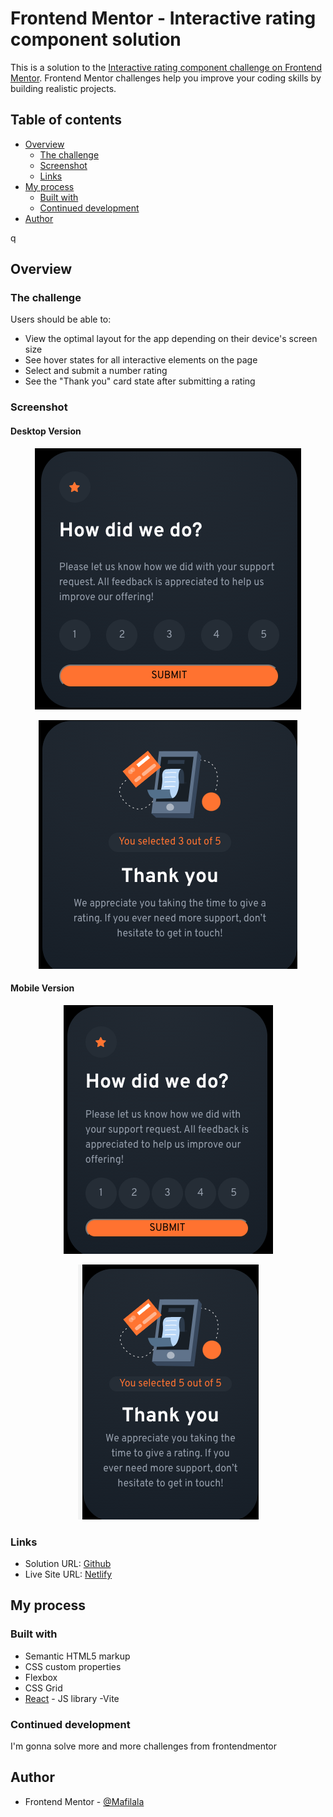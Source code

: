 # Frontend Mentor - Interactive rating component solution

This is a solution to the [Interactive rating component challenge on Frontend Mentor](https://www.frontendmentor.io/challenges/interactive-rating-component-koxpeBUmI). Frontend Mentor challenges help you improve your coding skills by building realistic projects.

## Table of contents

- [Overview](#overview)
  - [The challenge](#the-challenge)
  - [Screenshot](#screenshot)
  - [Links](#links)
- [My process](#my-process)
  - [Built with](#built-with)
  - [Continued development](#continued-development)
- [Author](#author)

q

## Overview

### The challenge

Users should be able to:

- View the optimal layout for the app depending on their device's screen size
- See hover states for all interactive elements on the page
- Select and submit a number rating
- See the "Thank you" card state after submitting a rating

### Screenshot

#### Desktop Version

<p align="center">
<img  src="./src/assets/screenShots/desktop-rating.png"/>
</p>

<p align="center">
<img   src="./src/assets/screenShots/desktop_thank.png">
</p>

#### Mobile Version

<p align="center">
<img   src="./src/assets/screenShots/mobile_rating.png" />

</p>
<p align="center">
<img   src="./src/assets/screenShots/mobile_thank.png" />

</p>

### Links

- Solution URL: [Github](https://github.com/Mafilala/Interactive-rating-component)
- Live Site URL: [Netlify](https://app.netlify.com/sites/symphonious-sopapillas-7fbd05/deploys/64e4c17de7eb7f10340b594e)

## My process

### Built with

- Semantic HTML5 markup
- CSS custom properties
- Flexbox
- CSS Grid
- [React](https://reactjs.org/) - JS library
  -Vite

### Continued development

I'm gonna solve more and more challenges from frontendmentor

## Author

- Frontend Mentor - [@Mafilala
  ](https://www.frontendmentor.io/profile/Mafilala)
